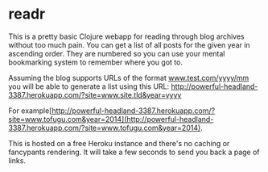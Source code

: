 # readr

This is a pretty basic Clojure webapp for reading through blog archives without too much pain. You can get a list of all posts for the given year in ascending order. They are numbered so you can use your mental bookmarking system to remember where you got to.

Assuming the blog supports URLs of the format www.test.com/yyyy/mm you will be able to generate a list using this URL: http://powerful-headland-3387.herokuapp.com/?site=www.site.tld&year=yyyy

For example[http://powerful-headland-3387.herokuapp.com/?site=www.tofugu.com&year=2014](http://powerful-headland-3387.herokuapp.com/?site=www.tofugu.com&year=2014).

This is hosted on a free Heroku instance and there's no caching or fancypants rendering. It will take a few seconds to send you back a page of links.

